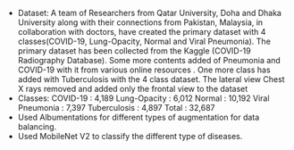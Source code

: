 - Dataset:
A team of Researchers from Qatar University, Doha and Dhaka University along with their connections from Pakistan, Malaysia, in collaboration with doctors, have created the primary dataset with 4 classes(COVID-19, Lung-Opacity, Normal and Viral Pneumonia). 
The primary dataset has been collected from the Kaggle (COVID-19 Radiography Database). 
Some more contents added of Pneumonia and COVID-19 with it from various online resources . One more class has added with Tuberculosis with the 4 class dataset. 
The lateral view Chest X rays removed and added only the frontal view to the dataset 
- Classes:
COVID-19 :  4,189 
Lung-Opacity : 6,012 
Normal : 10,192 
Viral Pneumonia : 7,397
Tuberculosis : 4,897 
Total : 32,687
- Used Albumentations for different types of augmentation for data balancing.
- Used MobileNet V2 to classify the different type of diseases. 
